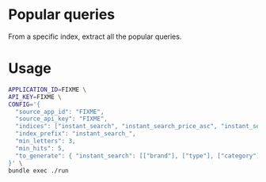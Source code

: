 # Popular queries

From a specific index, extract all the popular queries.

# Usage

```bash
APPLICATION_ID=FIXME \
API_KEY=FIXME \
CONFIG='{
  "source_app_id": "FIXME",
  "source_api_key": "FIXME",
  "indices": ["instant_search", "instant_search_price_asc", "instant_search_price_desc"],
  "index_prefix": "instant_search_",
  "min_letters": 3,
  "min_hits": 5,
  "to_generate": { "instant_search": [["brand"], ["type"], ["category"], ["brand", "type"]] }
}' \
bundle exec ./run
```
